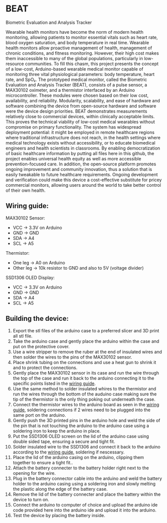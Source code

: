 # BEAT
Biometric Evaluation and Analysis Tracker

Wearable health monitors have become the norm of modern health monitoring, allowing patients to monitor essential vitals such as heart rate, blood oxygen saturation, and body temperature in real time. Wearable health monitors allow proactive management of health, management of chronic conditions, and fitness monitoring. However, their high cost makes them inaccessible to many of the global populations, particularly in low-resource communities. To fill this chasm, this project presents the concept of a low-cost, Arduino-based wearable medical monitor capable of monitoring three vital physiological parameters: body temperature, heart rate, and SpO₂.  The prototyped medical monitor, called the Biometric Evaluation and Analysis Tracker (BEAT), consists of a pulse sensor, a MAX30102 oximeter, and a thermistor interfaced by an Arduino microcontroller. These modules were chosen based on their low cost, availability, and reliability. Modularity, scalability, and ease of hardware and software combining the device from open-source hardware and software were the device design priorities. BEAT demonstrates measurements relatively close to commercial devices, within clinically acceptable limits. This proves the technical viability of low-cost medical wearables without compromise on primary functionality. The system has widespread deployment potential: it might be employed in remote healthcare regions where traditional infrastructure does not reach, in the health settings where medical technology exists without accessibility, or to educate biomedical engineers and health scientists in classrooms. By enabling democratization of basic healthcare information by putting all files here in this github, the project enables universal health equity as well as more accessible prevention-focused care. In addition, the open-source platform promotes ongoing improvement and community innovation, thus a solution that is easily tweakable to future healthcare requirements. Ongoing development and verification could make this device a cost-effective substitute for pricey commercial monitors, allowing users around the world to take better control of their own health.

## Wiring guide:
MAX30102 Sensor:
- VCC → 3.3V on Arduino
- GND → GND
- SDA → A4
- SCL → A5

Thermistor:
- One leg → A0 on Arduino
- Other leg → 10k resistor to GND and also to 5V (voltage divider)

SSD1306 OLED Display:
- VCC → 3.3V on Arduino
- GND → GND
- SDA → A4
- SCL → A5

## Building the device:
1. Export the stl files of the arduino case to a preferred slicer and 3D print all stl file.
2. Take the arduino case and gently place the arduino within the case and put on the protective cover.
4. Use a wire stripper to remove the ruber at the end of insulated wires and then solder the wires to the pins of the MAX30102 sensor.
5. Place shrink tubing on the connections and use a heat gun to shrink it and to protect the connections.
6. Gently place the MAX30102 sensor in its case and run the wire through the top of the case and run it back to the arduino connecting it to the specific points listed in the [wiring guide](#wiring-guide).
7. Use the same method to solder insulated whires to the thermistor and run the wires through the bottom of the auduino case making sure the tip of the thermistor is the only thing poking out underneath the case.
8. Connect the thermistor wires to the arduino board as seen in the [wiring guide](#wiring-guide), soldering connections if 2 wires need to be plugged into the same port on the arduino.
9. Gently push the 3D printed pins in the arduino hole and weld the side of the pin that is not touching the arduino to the arduino case using a soldering iron to keep the arduino in place.
10. Put the SSD1306 OLED screen on the lid of the arduino case using double sided tape, ensuring a secure and tight fit.
11. Solder insulated wire to the SSD1306 and connect it back to the arduino according to the [wiring guide](#wiring-guide), soldering if nescessary.
12. Place the lid of the arduino casing on the arduino, clipping them together to ensure a tight fit..
13. Attach the battery connecter to the battery holder right next to the opening for the wire.
14. Plug in the battery connector cable into the arduino and weld the battery holder to the arduino casing using a soldering iron and slowly melting the plastic along the edge of the battery case.
15. Remove the lid of the battery connecter and place the battery within the device to turn on.
16. Connect the arduino to computer of choice and upload the arduino ide code provided here into the arduino ide and upload it into the arduino.
17. Test the device by placing the battery inside.
